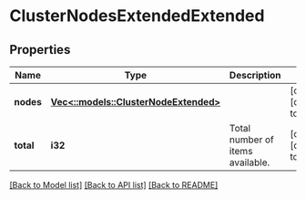 # ClusterNodesExtendedExtended

## Properties
Name | Type | Description | Notes
------------ | ------------- | ------------- | -------------
**nodes** | [**Vec<::models::ClusterNodeExtended>**](ClusterNodeExtended.md) |  | [optional] [default to null]
**total** | **i32** | Total number of items available. | [optional] [default to null]

[[Back to Model list]](../README.md#documentation-for-models) [[Back to API list]](../README.md#documentation-for-api-endpoints) [[Back to README]](../README.md)


